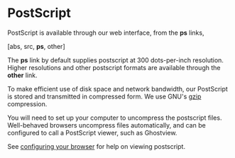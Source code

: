 PostScript
==========

PostScript is available through our web interface, from the **ps**
links,

\[abs, src, **ps**, other\]

The **ps** link by default supplies postscript at 300 dots-per-inch
resolution. Higher resolutions and other postscript formats are
available through the **other** link.

To make efficient use of disk space and network bandwidth, our
PostScript is stored and transmitted in compressed form. We use GNU's
[gzip](/help/gzip.md) compression.

You will need to set up your computer to uncompress the postscript
files. Well-behaved browsers uncompress files automatically, and can be
configured to call a PostScript viewer, such as Ghostview.

See [configuring your browser](/help/config_browser.md) for help on viewing
postscript.
